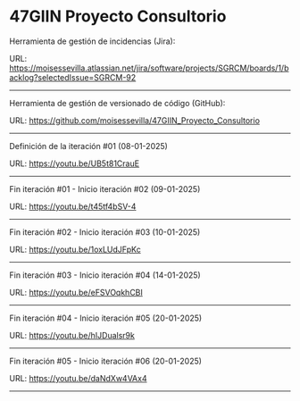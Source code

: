 # 47GIIN Proyecto Consultorio

Herramienta de gestión de incidencias (Jira):

URL: https://moisessevilla.atlassian.net/jira/software/projects/SGRCM/boards/1/backlog?selectedIssue=SGRCM-92

***********************************************************

Herramienta de gestión de versionado de código (GitHub):

URL: https://github.com/moisessevilla/47GIIN_Proyecto_Consultorio

***********************************************************

Definición de la iteración #01 (08-01-2025)

URL: https://youtu.be/UB5t81CrauE

***********************************************************

Fin iteración #01 - Inicio iteración #02 (09-01-2025)

URL: https://youtu.be/t45tf4bSV-4

***********************************************************

Fin iteración #02 - Inicio iteración #03 (10-01-2025)

URL: https://youtu.be/1oxLUdJFpKc

***********************************************************

Fin iteración #03 - Inicio iteración #04 (14-01-2025)

URL: https://youtu.be/eFSVOqkhCBI

***********************************************************

Fin iteración #04 - Inicio iteración #05 (20-01-2025)

URL: https://youtu.be/hIJDualsr9k

***********************************************************

Fin iteración #05 - Inicio iteración #06 (20-01-2025)

URL: https://youtu.be/daNdXw4VAx4

***********************************************************
